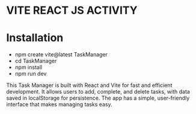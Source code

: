 # VITE REACT JS ACTIVITY
# Installation

- npm create vite@latest TaskManager
- cd TaskManager 
- npm install
- npm run dev

 This Task Manager is built with React and Vite for fast and efficient development. It allows users to add, complete, and delete tasks, with data saved in localStorage for persistence. The app has a simple, user-friendly interface that makes managing tasks easy.